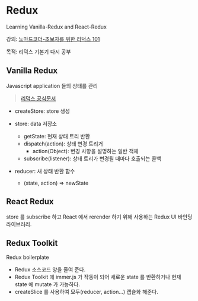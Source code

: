 # Redux

Learning Vanilla-Redux and React-Redux

강의: [노마드코더-초보자를 위한 리덕스 101](https://nomadcoders.co/redux-for-beginners/lobby)

목적: 리덕스 기본기 다시 공부

## Vanilla Redux

Javascript application 들의 상태를 관리

> [리덕스 공식문서](https://redux.js.org/)

- createStore: store 생성
- store: data 저장소
  - getState: 현재 상태 트리 반환
  - dispatch(action): 상태 변경 트리거
    - action(Object): 변경 사항을 설명하는 일반 객체
  - subscribe(listener): 상태 트리가 변경될 때마다 호출되는 콜백
- reducer: 새 상태 반환 함수

  - (state, action) => newState

## React Redux

store 를 subscribe 하고 React 에서 rerender 하기 위해 사용하는 Redux UI 바인딩 라이브러리.

## Redux Toolkit

Redux boilerplate

- Redux 소스코드 양을 줄여 준다.
- Redux Toolkit 에 immer.js 가 작동이 되어 새로운 state 를 반환하거나 현재 state 에 mutate 가 가능하다.
- createSlice 를 사용하여 모두(reducer, action...) 캡슐화 해준다.
